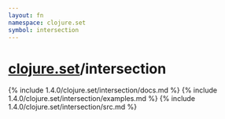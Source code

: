 ```yaml
---
layout: fn
namespace: clojure.set
symbol: intersection
---
```


# [clojure.set](../)/intersection

{% include 1.4.0/clojure.set/intersection/docs.md %}
{% include 1.4.0/clojure.set/intersection/examples.md %}
{% include 1.4.0/clojure.set/intersection/src.md %}

